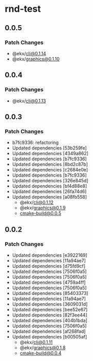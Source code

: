 # rnd-test

## 0.0.5

### Patch Changes

- @ekx/cli@0.1.14
- @ekx/graphics@0.1.10

## 0.0.4

### Patch Changes

- @ekx/cli@0.1.13

## 0.0.3

### Patch Changes

- b7fc9336: refactoring
- Updated dependencies [53b259fe]
- Updated dependencies [4349a862]
- Updated dependencies [b7fc9336]
- Updated dependencies [8bd2c87b]
- Updated dependencies [c2684e0e]
- Updated dependencies [b7fc9336]
- Updated dependencies [326e845d]
- Updated dependencies [bf4d88e8]
- Updated dependencies [26fa74d6]
- Updated dependencies [a08fb558]
  - @ekx/cli@0.1.12
  - @ekx/graphics@0.1.9
  - cmake-build@0.0.5

## 0.0.2

### Patch Changes

- Updated dependencies [e3922169]
- Updated dependencies [11a94ae7]
- Updated dependencies [d75fd9cf]
- Updated dependencies [7506f0a5]
- Updated dependencies [7506f0a5]
- Updated dependencies [4759a4ff]
- Updated dependencies [7506f0a5]
- Updated dependencies [85403373]
- Updated dependencies [11a94ae7]
- Updated dependencies [3609031d]
- Updated dependencies [bee52e67]
- Updated dependencies [82f3ee44]
- Updated dependencies [404b1bda]
- Updated dependencies [7506f0a5]
- Updated dependencies [af268fad]
- Updated dependencies [b00505af]
  - @ekx/cli@0.1.11
  - @ekx/graphics@0.1.8
  - cmake-build@0.0.4
